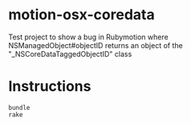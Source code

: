 motion-osx-coredata
===================

Test project to show a bug in Rubymotion where NSManagedObject#objectID returns an object of the "_NSCoreDataTaggedObjectID" class

# Instructions

    bundle
    rake
